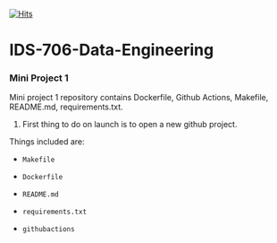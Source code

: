 [![Hits](https://hits.seeyoufarm.com/api/count/incr/badge.svg?url=https%3A%2F%2Fgithub.com%2Fsuim-park%2FIDS-706-Data-Engineering&count_bg=%23CEE8FF&title_bg=%230900FF&icon=github.svg&icon_color=%23E7E7E7&title=hits&edge_flat=false)](https://hits.seeyoufarm.com)

# IDS-706-Data-Engineering

### Mini Project 1</br>
Mini project 1 repository contains Dockerfile, Github Actions, Makefile, README.md, requirements.txt.

1. First thing to do on launch is to open a new github project.

Things included are:

* `Makefile`

* `Dockerfile`

* `README.md`

* `requirements.txt` 

* `githubactions` 
